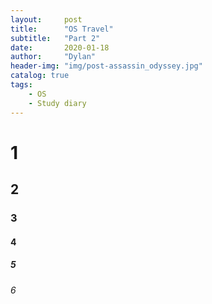 ```yaml
---
layout:     post
title:      "OS Travel"
subtitle:   "Part 2"
date:       2020-01-18
author:     "Dylan"
header-img: "img/post-assassin_odyssey.jpg"
catalog: true
tags:
    - OS
    - Study diary
---
```


# 1

## 2

### 3

#### 4

##### 5

###### 6